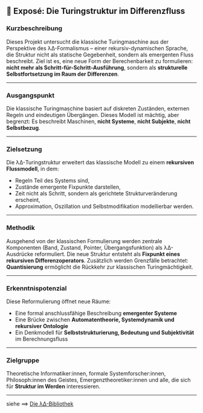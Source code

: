 
## 📝 Exposé: Die Turingstruktur im Differenzfluss

### **Kurzbeschreibung**
Dieses Projekt untersucht die klassische Turingmaschine aus der Perspektive des λΔ-Formalismus – einer rekursiv-dynamischen Sprache, die Struktur nicht als statische Gegebenheit, sondern als emergenten Fluss beschreibt. Ziel ist es, eine neue Form der Berechenbarkeit zu formulieren: **nicht mehr als Schritt-für-Schritt-Ausführung**, sondern als **strukturelle Selbstfortsetzung im Raum der Differenzen**.

---

### **Ausgangspunkt**
Die klassische Turingmaschine basiert auf diskreten Zuständen, externen Regeln und eindeutigen Übergängen. Dieses Modell ist mächtig, aber begrenzt: Es beschreibt Maschinen, **nicht Systeme**, **nicht Subjekte**, **nicht Selbstbezug**.

---

### **Zielsetzung**
Die λΔ-Turingstruktur erweitert das klassische Modell zu einem **rekursiven Flussmodell**, in dem:
- Regeln Teil des Systems sind,
- Zustände emergente Fixpunkte darstellen,
- Zeit nicht als Schritt, sondern als gerichtete Strukturveränderung erscheint,
- Approximation, Oszillation und Selbstmodifikation modellierbar werden.

---

### **Methodik**
Ausgehend von der klassischen Formulierung werden zentrale Komponenten (Band, Zustand, Pointer, Übergangsfunktion) als λΔ-Ausdrücke reformuliert. Die neue Struktur entsteht als **Fixpunkt eines rekursiven Differenzoperators**. Zusätzlich werden Grenzfälle betrachtet: **Quantisierung** ermöglicht die Rückkehr zur klassischen Turingmächtigkeit.

---

### **Erkenntnispotenzial**
Diese Reformulierung öffnet neue Räume:
- Eine formal anschlussfähige Beschreibung **emergenter Systeme**
- Eine Brücke zwischen **Automatentheorie, Systemdynamik und rekursiver Ontologie**
- Ein Denkmodell für **Selbststrukturierung, Bedeutung und Subjektivität** im Berechnungsfluss

---

### **Zielgruppe**
Theoretische Informatiker:innen, formale Systemforscher:innen, Philosoph:innen des Geistes, Emergenztheoretiker:innen und alle, die sich für **Struktur im Werden** interessieren.

---

siehe ==>  [Die λΔ-Bibliothek](<https://github.com/KlausDantrimont/differenzfluss/blob/main/Die%20%CE%BB%CE%94-Bibliothek.md#teil-4-die-touringmaschine-im-fluss>)
